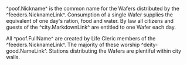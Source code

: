 ^poof.Nickname^ is the common name for the Wafers distributed by the ^feeders.NicknameLink^. Consumption of a single Wafer supplies the equivalent of one day's ration, food and water. By law all citizens and guests of the ^city.MarkdownLink^ are entitled to one Wafer each day.

All ^poof.FullName^ are created by Life Cleric members of the ^feeders.NicknameLink^. The majority of these worship ^deity-good.NameLink^. Stations distributing the Wafers are plentiful within city walls.
